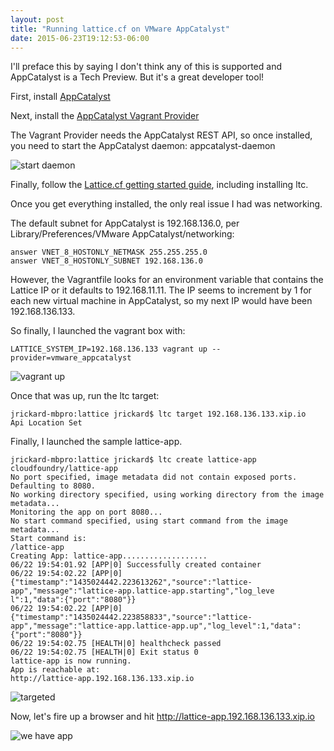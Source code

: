 ```yaml
---
layout: post
title: "Running lattice.cf on VMware AppCatalyst"
date: 2015-06-23T19:12:53-06:00
---
```


I'll preface this by saying I don't think any of this is supported and AppCatalyst is a Tech Preview. But it's a great developer tool!

First, install [AppCatalyst](https://communities.vmware.com/community/vmtn/devops/vmware-appcatalyst)

Next, install the [AppCatalyst Vagrant Provider](https://github.com/vmware/vagrant-vmware-appcatalyst)

The Vagrant Provider needs the AppCatalyst REST API, so once installed, you need to start the AppCatalyst daemon: appcatalyst-daemon

![start daemon](https://gist.github.com/jrrickard/a2724c9ede44de0186cc/raw/f63b7706bef41312eb9ad7a947e2f72e4dde94c1/start_deamon.png)

Finally, follow the [Lattice.cf getting started guide](http://lattice.cf/docs/getting-started/), including installing ltc. 

Once you get everything installed, the only real issue I had was networking. 

The default subnet for AppCatalyst is 192.168.136.0, per Library/Preferences/VMware AppCatalyst/networking:

~~~~
answer VNET_8_HOSTONLY_NETMASK 255.255.255.0
answer VNET_8_HOSTONLY_SUBNET 192.168.136.0
~~~~

However, the Vagrantfile looks for an environment variable that contains the Lattice IP or it defaults to 192.168.11.11. The IP seems to increment by 1 for each new virtual machine in AppCatalyst, so my next IP would have been 192.168.136.133.

So finally, I launched the vagrant box with: 

~~~~
LATTICE_SYSTEM_IP=192.168.136.133 vagrant up --provider=vmware_appcatalyst
~~~~

![vagrant up](https://gist.github.com/jrrickard/a2724c9ede44de0186cc/raw/e831083aef54bcfcb9a38de1878a158cd8ff11ae/vagrant-up.png)

Once that was up, run the ltc target:

~~~~
jrickard-mbpro:lattice jrickard$ ltc target 192.168.136.133.xip.io
Api Location Set
~~~~

Finally, I launched the sample lattice-app. 

~~~~
jrickard-mbpro:lattice jrickard$ ltc create lattice-app cloudfoundry/lattice-app
No port specified, image metadata did not contain exposed ports. Defaulting to 8080.
No working directory specified, using working directory from the image metadata...
Monitoring the app on port 8080...
No start command specified, using start command from the image metadata...
Start command is:
/lattice-app
Creating App: lattice-app...................
06/22 19:54:01.92 [APP|0] Successfully created container
06/22 19:54:02.22 [APP|0] {"timestamp":"1435024442.223613262","source":"lattice-app","message":"lattice-app.lattice-app.starting","log_leve
l":1,"data":{"port":"8080"}}
06/22 19:54:02.22 [APP|0] {"timestamp":"1435024442.223858833","source":"lattice-app","message":"lattice-app.lattice-app.up","log_level":1,"data":{"port":"8080"}}
06/22 19:54:02.75 [HEALTH|0] healthcheck passed
06/22 19:54:02.75 [HEALTH|0] Exit status 0
lattice-app is now running.
App is reachable at:
http://lattice-app.192.168.136.133.xip.io
~~~~

![targeted](https://gist.github.com/jrrickard/a2724c9ede44de0186cc/raw/77b99e563818b87bc279a4b32052182de100ebff/ltc-target_and_ltc-create.png)

Now, let's fire up a browser and hit http://lattice-app.192.168.136.133.xip.io

![we have app](https://gist.github.com/jrrickard/a2724c9ede44de0186cc/raw/c6289cc2872f9ba7014bb76cb54d3ce0ef5348be/lattice_app.png)



